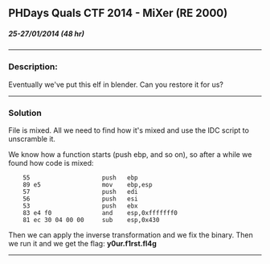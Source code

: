 ## PHDays Quals CTF 2014 - MiXer (RE 2000)
##### 25-27/01/2014 (48 hr)
___

### Description: 

Eventually we've put this elf in blender. Can you restore it for us?

___
### Solution

File is mixed. All we need to find how it's mixed and use the IDC script to unscramble it.

We know how a function starts (push ebp, and so on), so after a while we found
how code is mixed:

```
    55                    push   ebp
    89 e5                 mov    ebp,esp
    57                    push   edi
    56                    push   esi
    53                    push   ebx
    83 e4 f0              and    esp,0xfffffff0
    81 ec 30 04 00 00     sub    esp,0x430
```

Then we can apply the inverse transformation and we fix the binary.
Then we run it and we get the flag: **y0ur.f1rst.fl4g**
___
